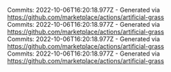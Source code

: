 Commits: 2022-10-06T16:20:18.977Z - Generated via https://github.com/marketplace/actions/artificial-grass
<br>
Commits: 2022-10-06T16:20:18.977Z - Generated via https://github.com/marketplace/actions/artificial-grass
<br>
Commits: 2022-10-06T16:20:18.977Z - Generated via https://github.com/marketplace/actions/artificial-grass
<br>
Commits: 2022-10-06T16:20:18.977Z - Generated via https://github.com/marketplace/actions/artificial-grass
<br>
